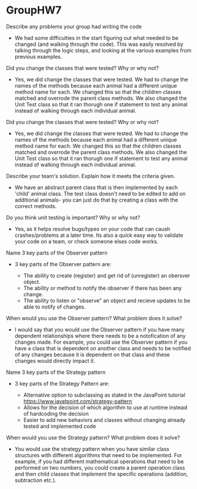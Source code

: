 # GroupHW7

Describe any problems your group had writing the code

- We had some difficulties in the start figuring out what needed to be changed (and walking through the code). This was easily resolved by talking through the logic steps, and looking at the various examples from previous examples.

Did you change the classes that were tested?  Why or why not?

- Yes, we did change the classes that were tested. We had to change the names of the methods because each animal had a different unique method name for each. We changed this so that the children classes matched and overrode the parent class methods. We also changed the Unit Test class so that it ran thorugh one if statement to test any animal instead of walking through each individual animal.


Did you change the classes that were tested?  Why or why not?
- Yes, we did change the classes that were tested. We had to change the names of the methods because each animal had a different unique method name for each. We changed this so that the children classes matched and overrode the parent class methods. We also changed the Unit Test class so that it ran thorugh one if statement to test any animal instead of walking through each individual animal.

Describe your team's solution.  Explain how it meets the criteria given.
- We have an abstract parent class that is then implemented by each 'child' animal class. The test class doesn't need to be edited to add on additional animals- you can just do that by creating a class with the correct methods.

Do you think unit testing is important? Why or why not?

- Yes, as it helps resolve bugs/types on your code that can caush crashes/problems at a later time. Its also a quick easy way to validate your code on a team, or check someone elses code works.

Name 3 key parts of the Observer pattern

- 3 key parts of the Observer pattern are:
  
  - The ability to create (register) and get rid of (unregister) an obersver object.
  - The ability or method to notify the observer if there has been any change.
  - The ability to listen or "observe" an object and recieve updates to be able to notify of changes.


When would you use the Observer pattern?  What problem does it solve?

- I would say that you would use the Observer pattern if you have many dependent relationships where there needs to be a notofication of any changes made. For example, you could use the Observer pattern if you have a class that is dependent on another class and needs to be notified of any changes because it is dependent on that class and these changes would directly impact it.

Name 3 key parts of the Strategy pattern

- 3 key parts of the Strategy Pattern are:
  
  - Alternative option to subclassing as stated in the JavaPoint tutorial https://www.javatpoint.com/strategy-pattern
  - Allows for the decision of which algorithm to use at runtime instead of hardcoding the decision
  - Easier to add new behaviors and classes without changing already tested and implemented code
  
When would you use the Strategy pattern?  What problem does it solve?
  - You would use the strategy pattern when you have similar class structures with different algorithms that need to be implemented. For example, if you had different mathematical operations that need to be performed on two numbers, you could create a parent operation class and then child classes that implement the specific operations (addition, subtraction etc.).
